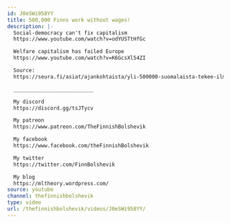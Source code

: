 ```yaml
---
id: J0eSWi958YY
title: 500,000 Finns work without wages!
description: |-
  Social-democracy can't fix capitalism
  https://www.youtube.com/watch?v=odYUSTtHfGc

  Welfare capitalism has failed Europe
  https://www.youtube.com/watch?v=K6GcsXl54ZI

  Source:
  https://seura.fi/asiat/ajankohtaista/yli-500000-suomalaista-tekee-ilmaista-tyota/

  __________________________

  My discord
  https://discord.gg/tsJTycv

  My patreon
  https://www.patreon.com/TheFinnishBolshevik

  My facebook
  https://www.facebook.com/theFinnishBolshevik

  My twitter
  https://twitter.com/FinnBolshevik

  My blog
  https://mltheory.wordpress.com/
source: youtube
channel: thefinnishbolshevik
type: video
url: /thefinnishbolshevik/videos/J0eSWi958YY/
---
```


